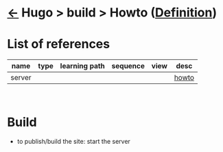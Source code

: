 <head><link rel="stylesheet" href="../../../md.css"/><script src="../../../md.js"></script></head>

[//]: #(Reference)
[Repo_Readme]:  ../list/object_list.md
[Item_Whatis]:  ../whatis/build_whatis.md

[server_howto]:  ../howto/server_howto

# [&larr;][Repo_Readme] Hugo > build > Howto ([Definition][item_whatis])
# List of references
|name|type|learning path|sequence|view|desc|
|-|-|-|-|-|-|
|server|||||[howto][server_howto]
<br>


# Build
- to publish/build the site: start the server



